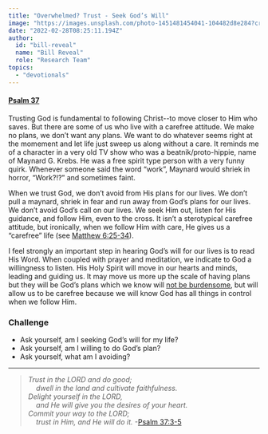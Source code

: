 ```yaml
---
title: "Overwhelmed? Trust - Seek God’s Will"
image: "https://images.unsplash.com/photo-1451481454041-104482d8e284?crop=entropy&cs=srgb&fm=jpg&ixid=Mnw5NjYxfDB8MXxzZWFyY2h8MTB8fFRydXRofGVufDB8fHx8MTYxODIzNjM3Mw&ixlib=rb-1.2.1&q=85"
date: "2022-02-28T08:25:11.194Z"
author:
  id: "bill-reveal"
  name: "Bill Reveal"
  role: "Research Team"
topics:
  - "devotionals"
---
```

#### [Psalm 37][ps37]

Trusting God is fundamental to following Christ--to move closer to Him who saves. But there are some of us who live with a carefree attitude. We make no plans, we don’t want any plans. We want to do whatever seems right at the momement and let life just sweep us along without a care. It reminds me of a character in a very old TV show who was a beatnik/proto-hippie, name of Maynard G. Krebs. He was a free spirit type person with a very funny quirk. Whenever someone said the word “work”, Maynard would shriek in horror, “Work?!?” and sometimes faint.

When we trust God, we don’t avoid from His plans for our lives. We don’t pull a maynard, shriek in fear and run away from God’s plans for our lives. We don’t avoid God’s call on our lives. We seek Him out, listen for His guidance, and follow Him, even to the cross. It isn’t a sterotypical carefree attitude, but ironically, when we follow Him with care, He gives us a “carefree” life (see [Matthew 6:25-34][mat6]).

I feel strongly an important step in hearing God’s will for our lives is to read His Word. When coupled with prayer and meditation, we indicate to God a willingness to listen. His Holy Spirit will move in our hearts and minds, leading and guiding us. It may move us more up the scale of having plans but they will be God’s plans which we know will [not be burdensome][mat11], but will allow us to be carefree because we will know God has all things in control when we follow Him.

### Challenge
- Ask yourself, am I seeking God’s will for my life?
- Ask yourself, am I willing to do God’s plan?
- Ask yourself, what am I avoiding?

----

> _Trust in the LORD and do good;   
&nbsp;&nbsp;&nbsp;&nbsp;dwell in the land and cultivate faithfulness.    
Delight yourself in the LORD,   
&nbsp;&nbsp;&nbsp;&nbsp;and He will give you the desires of your heart.    
Commit your way to the LORD;    
&nbsp;&nbsp;&nbsp;&nbsp;trust in Him, and He will do it._ -[Psalm 37:3-5][ps37]

[ps37]: https://biblehub.com/psalms/37.htm
[mat6]: https://biblehub.com/context/matthew/6-25.htm
[mat11]: https://biblehub.com/context/matthew/11-28.htm
